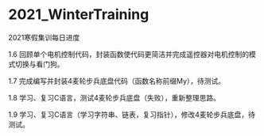 # 2021_WinterTraining
 2021寒假集训每日进度

1.6 回顾单个电机控制代码，封装函数使代码更简洁并完成遥控器对电机控制的模式切换与看门狗。

1.7 完成编写并封装4麦轮步兵底盘代码（函数名称前缀My），待测试。

1.8 学习、复习C语言，测试4麦轮步兵底盘（失败），重新整理思路。

1.9 学习、复习C语言（学习字符串、链表，复习指针），修改4麦轮步兵底盘，待测试。